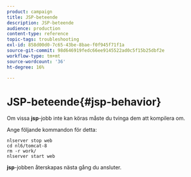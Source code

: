 ```yaml
---
product: campaign
title: JSP-beteende
description: JSP-beteende
audience: production
content-type: reference
topic-tags: troubleshooting
exl-id: 858d00d0-7c65-43be-8bae-f0f945f71f1a
source-git-commit: 98d646919fedc66ee9145522ad0c5f15b25dbf2e
workflow-type: tm+mt
source-wordcount: '36'
ht-degree: 16%

---
```


# JSP-beteende{#jsp-behavior}

Om vissa **jsp**-jobb inte kan köras måste du tvinga dem att kompilera om.

Ange följande kommandon för detta:

```
nlserver stop web
cd nl6/tomcat-8
rm -r work/
nlserver start web
```

**jsp**-jobben återskapas nästa gång du ansluter.
